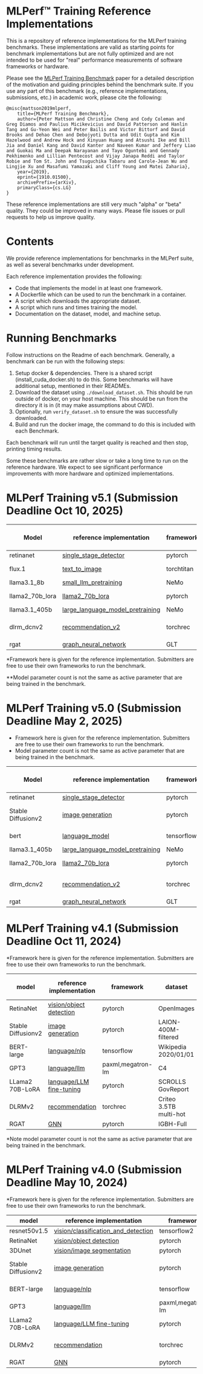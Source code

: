 # MLPerf™ Training Reference Implementations

This is a repository of reference implementations for the MLPerf training benchmarks. These implementations are valid as starting points for benchmark implementations but are not fully optimized and are not intended to be used for "real" performance measurements of software frameworks or hardware. 

Please see the [MLPerf Training Benchmark](https://arxiv.org/abs/1910.01500) paper for a detailed description of the motivation and guiding principles behind the benchmark suite. If you use any part of this benchmark (e.g., reference implementations, submissions, etc.) in academic work, please cite the following:

```
@misc{mattson2019mlperf,
    title={MLPerf Training Benchmark},
    author={Peter Mattson and Christine Cheng and Cody Coleman and Greg Diamos and Paulius Micikevicius and David Patterson and Hanlin Tang and Gu-Yeon Wei and Peter Bailis and Victor Bittorf and David Brooks and Dehao Chen and Debojyoti Dutta and Udit Gupta and Kim Hazelwood and Andrew Hock and Xinyuan Huang and Atsushi Ike and Bill Jia and Daniel Kang and David Kanter and Naveen Kumar and Jeffery Liao and Guokai Ma and Deepak Narayanan and Tayo Oguntebi and Gennady Pekhimenko and Lillian Pentecost and Vijay Janapa Reddi and Taylor Robie and Tom St. John and Tsuguchika Tabaru and Carole-Jean Wu and Lingjie Xu and Masafumi Yamazaki and Cliff Young and Matei Zaharia},
    year={2019},
    eprint={1910.01500},
    archivePrefix={arXiv},
    primaryClass={cs.LG}
}
```

These reference implementations are still very much "alpha" or "beta" quality. They could be improved in many ways. Please file issues or pull requests to help us improve quality.

# Contents

We provide reference implementations for benchmarks in the MLPerf suite, as well as several benchmarks under development. 

Each reference implementation provides the following:
 
* Code that implements the model in at least one framework.
* A Dockerfile which can be used to run the benchmark in a container.
* A script which downloads the appropriate dataset.
* A script which runs and times training the model.
* Documentation on the dataset, model, and machine setup.

# Running Benchmarks

Follow instructions on the Readme of each benchmark. Generally, a benchmark can be run with the following steps:

1. Setup docker & dependencies. There is a shared script (install_cuda_docker.sh) to do this. Some benchmarks will have additional setup, mentioned in their READMEs.
2. Download the dataset using `./download_dataset.sh`. This should be run outside of docker, on your host machine. This should be run from the directory it is in (it may make assumptions about CWD).
3. Optionally, run `verify_dataset.sh` to ensure the was successfully downloaded.
4. Build and run the docker image, the command to do this is included with each Benchmark. 

Each benchmark will run until the target quality is reached and then stop, printing timing results.

Some these benchmarks are rather slow or take a long time to run on the reference hardware. We expect to see significant performance improvements with more hardware and optimized implementations.

# MLPerf Training v5.1 (Submission Deadline Oct 10, 2025)

| Model | reference implementation | framework* | dataset | model parameter count**
| ---- | ---- | ---- | ---- | ----
| retinanet | [single_stage_detector](https://github.com/mlcommons/training/tree/master/single_stage_detector) | pytorch | OpenImages | 37M
| flux.1 | [text_to_image](https://github.com/mlcommons/training/tree/master/text_to_image) | torchtitan | CC12M subset | 11.9B
| llama3.1_8b | [small_llm_pretraining](https://github.com/mlcommons/training/tree/master/small_llm_pretraining) | NeMo | C4 | 8b
| llama2_70b_lora | [llama2_70b_lora](https://github.com/mlcommons/training/tree/master/llama2_70b_lora) | pytorch | SCROLLS GovReport | 70B
| llama3.1_405b | [large_language_model_pretraining](https://github.com/mlcommons/training/tree/master/large_language_model_pretraining) | NeMo | C4 | 405B
| dlrm_dcnv2 | [recommendation_v2](https://github.com/mlcommons/training/tree/master/recommendation_v2/torchrec_dlrm) | torchrec | Criteo 3.5TB multi-hot | 167M
| rgat | [graph_neural_network](https://github.com/mlcommons/training/tree/master/graph_neural_network) | GLT | IGBH-Full | 25M

*Framework here is given for the reference implementation. Submitters are free to use their own frameworks to run the benchmark.
 
**Model parameter count is not the same as active parameter that are being trained in the benchmark. 

# MLPerf Training v5.0 (Submission Deadline May 2, 2025)

* Framework here is given for the reference implementation. Submitters are free to use their own frameworks to run the benchmark. 
* Model parameter count is not the same as active parameter that are being trained in the benchmark. 

| Model | reference implementation | framework | dataset | model parameter count
| ---- | ---- | ---- | ---- | ----
| retinanet | [single_stage_detector](https://github.com/mlcommons/training/tree/master/single_stage_detector) | pytorch | OpenImages | 37M
| Stable Diffusionv2 | [image generation](https://github.com/mlcommons/training/tree/master/stable_diffusion) | pytorch | LAION-400M-filtered | 865M
| bert | [language_model](https://github.com/mlcommons/training/tree/master/language_model/tensorflow/bert) | tensorflow | Wikipedia 2020/01/01 | 340M
| llama3.1_405b | [large_language_model_pretraining](https://github.com/mlcommons/training/tree/master/large_language_model_pretraining) | NeMo | C4 | 405B
| llama2_70b_lora | [llama2_70b_lora](https://github.com/mlcommons/training/tree/master/llama2_70b_lora) | pytorch | SCROLLS GovReport | 70B
| dlrm_dcnv2 | [recommendation_v2](https://github.com/mlcommons/training/tree/master/recommendation_v2/torchrec_dlrm) | torchrec | Criteo 3.5TB multi-hot | 167M
| rgat | [graph_neural_network](https://github.com/mlcommons/training/tree/master/graph_neural_network) | GLT | IGBH-Full | 25M

# MLPerf Training v4.1 (Submission Deadline Oct 11, 2024)
*Framework here is given for the reference implementation. Submitters are free to use their own frameworks to run the benchmark.

| model | reference implementation | framework | dataset | model parameter count
| ---- | ---- | ---- | ---- | ----
| RetinaNet | [vision/object detection](https://github.com/mlcommons/training/tree/master/single_stage_detector) | pytorch | OpenImages | 37M
| Stable Diffusionv2 | [image generation](https://github.com/mlcommons/training/tree/master/stable_diffusion) | pytorch | LAION-400M-filtered | 865M
| BERT-large | [language/nlp](https://github.com/mlcommons/training/tree/master/language_model/tensorflow/bert) | tensorflow | Wikipedia 2020/01/01 | 340M
| GPT3 | [language/llm](https://github.com/mlcommons/training/tree/master/large_language_model) | paxml,megatron-lm | C4 | 175B
| LLama2 70B-LoRA | [language/LLM fine-tuning](https://github.com/mlcommons/training/tree/master/llama2_70b_lora) | pytorch | SCROLLS GovReport | 70B
| DLRMv2 | [recommendation](https://github.com/mlcommons/training/tree/master/recommendation_v2/torchrec_dlrm) | torchrec | Criteo 3.5TB multi-hot | 167M
| RGAT | [GNN](https://github.com/mlcommons/training/tree/master/graph_neural_network) | pytorch | IGBH-Full | 25M 

*Note model parameter count is not the same as active parameter that are being trained in the benchmark. 

# MLPerf Training v4.0 (Submission Deadline May 10, 2024)
*Framework here is given for the reference implementation. Submitters are free to use their own frameworks to run the benchmark.

| model | reference implementation | framework | dataset
| ---- | ---- | ---- | ---- |
| resnet50v1.5 | [vision/classification_and_detection](https://github.com/mlcommons/training/tree/master/image_classification) | tensorflow2 | Imagenet
| RetinaNet | [vision/object detection](https://github.com/mlcommons/training/tree/master/single_stage_detector) | pytorch | OpenImages
| 3DUnet | [vision/image segmentation](https://github.com/mlcommons/training/tree/master/image_segmentation/pytorch) | pytorch | KiTS19
| Stable Diffusionv2 | [image generation](https://github.com/mlcommons/training/tree/master/stable_diffusion) | pytorch | LAION-400M-filtered
| BERT-large | [language/nlp](https://github.com/mlcommons/training/tree/master/language_model/tensorflow/bert) | tensorflow | Wikipedia 2020/01/01
| GPT3 | [language/llm](https://github.com/mlcommons/training/tree/master/large_language_model) | paxml,megatron-lm | C4
| LLama2 70B-LoRA | [language/LLM fine-tuning](https://github.com/mlcommons/training/tree/master/llama2_70b_lora) | pytorch | SCROLLS GovReport
| DLRMv2 | [recommendation](https://github.com/mlcommons/training/tree/master/recommendation_v2/torchrec_dlrm) | torchrec | Criteo 3.5TB multi-hot
| RGAT | [GNN](https://github.com/mlcommons/training/tree/master/graph_neural_network) | pytorch | IGBFull


